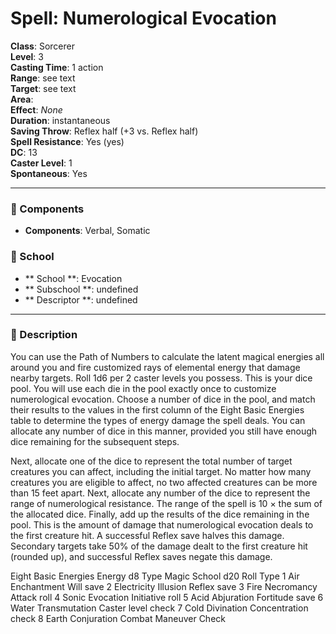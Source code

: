 
# Spell: Numerological Evocation
**Class**: Sorcerer  
**Level**: 3  
**Casting Time**: 1 action  
**Range**: see text  
**Target**: see text  
**Area**:   
**Effect**: _None_  
**Duration**: instantaneous  
**Saving Throw**: Reflex half (+3 vs. Reflex half)  
**Spell Resistance**: Yes (yes)  
**DC**: 13  
**Caster Level**: 1  
**Spontaneous**: Yes

---

### 🔮 Components
- **Components**: Verbal, Somatic

### 🏫 School
- ** School **: Evocation
- ** Subschool **: undefined
- ** Descriptor **: undefined
---

### 📜 Description
You can use the Path of Numbers to calculate the latent magical energies all around you and fire customized rays of elemental energy that damage nearby targets. Roll 1d6 per 2 caster levels you possess. This is your dice pool. You will use each die in the pool exactly once to customize numerological evocation. Choose a number of dice in the pool, and match their results to the values in the first column of the Eight Basic Energies table to determine the types of energy damage the spell deals. You can allocate any number of dice in this manner, provided you still have enough dice remaining for the subsequent steps.

Next, allocate one of the dice to represent the total number of target creatures you can affect, including the initial target. No matter how many creatures you are eligible to affect, no two affected creatures can be more than 15 feet apart. Next, allocate any number of the dice to represent the range of numerological resistance. The range of the spell is 10 × the sum of the allocated dice. Finally, add up the results of the dice remaining in the pool. This is the amount of damage that numerological evocation deals to the first creature hit. A successful Reflex save halves this damage. Secondary targets take 50% of the damage dealt to the first creature hit (rounded up), and successful Reflex saves negate this damage.

Eight Basic Energies
     Energy
d8  Type  Magic  School  d20 Roll Type
1  Air  Enchantment  Will save
2  Electricity  Illusion  Reflex save
3  Fire  Necromancy  Attack roll
4  Sonic  Evocation  Initiative roll
5  Acid  Abjuration  Fortitude save
6  Water  Transmutation  Caster level check
7  Cold  Divination  Concentration check
8  Earth  Conjuration  Combat Maneuver Check
